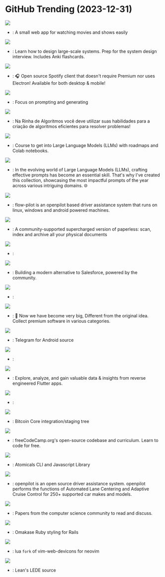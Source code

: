 # GitHub Trending (2023-12-31)

![](https://img.shields.io/badge/TypeScript-New%202-green?style=flat-square&logo=appveyor)
- [](https://github.comundefined): A small web app for watching movies and shows easily

![](https://img.shields.io/badge/Python-New%20138-green?style=flat-square&logo=appveyor)
- [](https://github.comundefined): Learn how to design large-scale systems. Prep for the system design interview. Includes Anki flashcards.

![](https://img.shields.io/badge/Dart-New%20604-green?style=flat-square&logo=appveyor)
- [](https://github.comundefined): 🎧 Open source Spotify client that doesn't require Premium nor uses Electron! Available for both desktop & mobile!

![](https://img.shields.io/badge/Python-New%2075-green?style=flat-square&logo=appveyor)
- [](https://github.comundefined): Focus on prompting and generating

![](https://img.shields.io/badge/JavaScript-New%2021-green?style=flat-square&logo=appveyor)
- [](https://github.comundefined): Na Rinha de Algoritmos você deve utilizar suas habilidades para a criação de algoritmos eficientes para resolver problemas!

![](https://img.shields.io/badge/Jupyter%20Notebook-New%20347-green?style=flat-square&logo=appveyor)
- [](https://github.comundefined): Course to get into Large Language Models (LLMs) with roadmaps and Colab notebooks.

![](https://img.shields.io/badge/none-New%20252-green?style=flat-square&logo=appveyor)
- [](https://github.comundefined): In the evolving world of Large Language Models (LLMs), crafting effective prompts has become an essential skill. That's why I've created this collection, showcasing the most impactful prompts of the year across various intriguing domains. 🌐

![](https://img.shields.io/badge/C-New%20114-green?style=flat-square&logo=appveyor)
- [](https://github.comundefined): flow-pilot is an openpilot based driver assistance system that runs on linux, windows and android powered machines.

![](https://img.shields.io/badge/Python-New%2062-green?style=flat-square&logo=appveyor)
- [](https://github.comundefined): A community-supported supercharged version of paperless: scan, index and archive all your physical documents

![](https://img.shields.io/badge/none-New%2055-green?style=flat-square&logo=appveyor)
- [](https://github.comundefined): 

![](https://img.shields.io/badge/TypeScript-New%20333-green?style=flat-square&logo=appveyor)
- [](https://github.comundefined): Building a modern alternative to Salesforce, powered by the community.

![](https://img.shields.io/badge/Python-New%20152-green?style=flat-square&logo=appveyor)
- [](https://github.comundefined): 

![](https://img.shields.io/badge/JavaScript-New%20155-green?style=flat-square&logo=appveyor)
- [](https://github.comundefined):  Now we have become very big, Different from the original idea. Collect premium software in various categories.

![](https://img.shields.io/badge/Java-New%2015-green?style=flat-square&logo=appveyor)
- [](https://github.comundefined): Telegram for Android source

![](https://img.shields.io/badge/JavaScript-New%205-green?style=flat-square&logo=appveyor)
- [](https://github.comundefined): 

![](https://img.shields.io/badge/Shell-New%20105-green?style=flat-square&logo=appveyor)
- [](https://github.comundefined): Explore, analyze, and gain valuable data & insights from reverse engineered Flutter apps.

![](https://img.shields.io/badge/none-New%2019-green?style=flat-square&logo=appveyor)
- [](https://github.comundefined): 

![](https://img.shields.io/badge/C%2B%2B-New%2022-green?style=flat-square&logo=appveyor)
- [](https://github.comundefined): Bitcoin Core integration/staging tree

![](https://img.shields.io/badge/TypeScript-New%2087-green?style=flat-square&logo=appveyor)
- [](https://github.comundefined): freeCodeCamp.org's open-source codebase and curriculum. Learn to code for free.

![](https://img.shields.io/badge/TypeScript-New%2027-green?style=flat-square&logo=appveyor)
- [](https://github.comundefined): Atomicals CLI and Javascript Library

![](https://img.shields.io/badge/Python-New%20151-green?style=flat-square&logo=appveyor)
- [](https://github.comundefined): openpilot is an open source driver assistance system. openpilot performs the functions of Automated Lane Centering and Adaptive Cruise Control for 250+ supported car makes and models.

![](https://img.shields.io/badge/Shell-New%20129-green?style=flat-square&logo=appveyor)
- [](https://github.comundefined): Papers from the computer science community to read and discuss.

![](https://img.shields.io/badge/Ruby-New%2023-green?style=flat-square&logo=appveyor)
- [](https://github.comundefined): Omakase Ruby styling for Rails

![](https://img.shields.io/badge/Lua-New%203-green?style=flat-square&logo=appveyor)
- [](https://github.comundefined): lua `fork` of vim-web-devicons for neovim

![](https://img.shields.io/badge/C-New%2011-green?style=flat-square&logo=appveyor)
- [](https://github.comundefined): Lean's LEDE source


